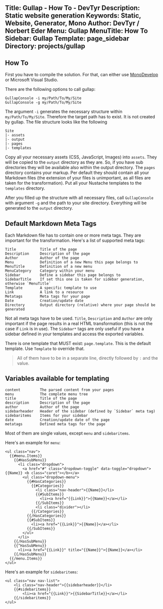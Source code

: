 Title: Gullap - How To - DevTyr
Description: Static website generation
Keywords: Static, Website, Generator, Mono
Author: DevTyr / Norbert Eder
Menu: Gullap
MenuTitle: How To
Sidebar: Gullap
Template: page_sidebar
Directory: projects/gullap
-----

## How To

First you have to compile the solution. For that, can either use [MonoDevelop](http://monodevelop.com/ "MonoDevelop") or Microsoft Visual Studio.

There are the following options to call gullap:

	GullapConsole -i my/Path/To/My/Site
	GullapConsole -g my/Path/To/My/Site

The argument `-i` generates the necessary structure within `my/Path/To/My/Site`. Therefore the target path has to exist. It is not created by gullap. The file structure looks like the following

	Site
	|- assets
	|- output
	|- pages
	|- templates

Copy all your necessary assets (CSS, JavaScript, Images) into `assets`. They will be copied to the `output` directory as they are. So, if you have sub directories they will be available also within the output directory. The `pages` directory contains your markup. Per default they should contain all your Markdown files (the extension of your files is unimportant, as all files are taken for the transformation). Put all your Nustache templates to the `templates` directory. 

After you filled up the structure with all necessary files, call `GullapConsole` with argument `-g` and the path to your site directory. Everything will be generated to the `output` directory.

## Default Markdown Meta Tags

Each Markdown file has to contain one or more meta tags. They are important for the transformation. Here's a list of supported meta tags:

	Title 			Title of the page
	Description		Description of the page
	Author			Author of the page
	Menu 			Definition of a new Menu this page belongs to
	MenuTitle 		Definition of a new menu
	MenuCategory	Category within your menu
	Sidebar 		Define a sidebar this page belongs to
	SidebarTitle 	If set this one is taken for sidebar generation, otherwise `MenuTitle`
	Template 		A specific template to use
	Link 			A link to a resource
	Metatags		Meta tags for your page
	Date 			Creation/update date
	Directory 		Output directory (relative) where your page should be generated

Not all meta tags have to be used. `Title`, `Description` and `Author` are only important if the page results in a real HTML transformation (this is not the case if `Link` is in use). The `Sidebar*` tags are only useful if you have a sidebar defined in your templates and access the exported variables.

There is one template that MUST exist: `page.template`. This is the default template. Use `Template` to override that.

> All of them have to be in a separate line, directly followed by `:` and the value.

## Variables available for templating

	content			The parsed content from your pages
	menu 			The complete menu tree
	title 			Title of the page
	description 	Description of the page
	author 			Author of the page
	sidebarheader	Header of the sidebar (defined by `Sidebar` meta tag)
	sidebaritems 	Items for your sidebar
	date 			Creation/update date of the page
	metatags 		Defined meta tags for the page

Most of them are single values, except `menu` and `sidebaritems`.

Here's an example for `menu`:

	<ul class="nav">
	  {{#menu.Items}}
	    {{#HasSubMenu}}
	      <li class="dropdown">
	        <a href="#" class="dropdown-toggle" data-toggle="dropdown">{{Name}} <b class="caret"></b></a>
	        <ul class="dropdown-menu">
	          {{#HasCategories}}
	            {{#Categories}}
	              <li class="nav-header">{{Name}}</li>
	              {{#SubItems}}
	                <li><a href="{{Link}}">{{Name}}</a></li>
	              {{/SubItems}}
	              <li class="divider"></li>
	            {{/Categories}}
	          {{/HasCategories}}
	          {{#SubItems}}
	            <li><a href="{{Link}}">{{Name}}</a></li>
	          {{/SubItems}}
	        </ul>
	      </li>
	    {{/HasSubMenu}}
	    {{^HasSubMenu}}
	      <li><a href="{{Link}}" title="{{Name}}">{{Name}}</a></li>
	    {{/HasSubMenu}}
	  {{/menu.Items}}
	</ul>

Here's an example for `sidebaritems`:

	<ul class="nav nav-list">
		<li class="nav-header">{{sidebarheader}}</li>
		{{#sidebaritems}}
			<li><a href="{{Link}}">{{SidebarTitle}}</a></li>
		{{/sidebaritems}}
	</ul>
